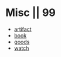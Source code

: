 # Misc || 99

* [artifact](./artifact/index.md)
* [book](./book/index.md)
* [goods](./goods/index.md)
* [watch](./watch/index.md)
